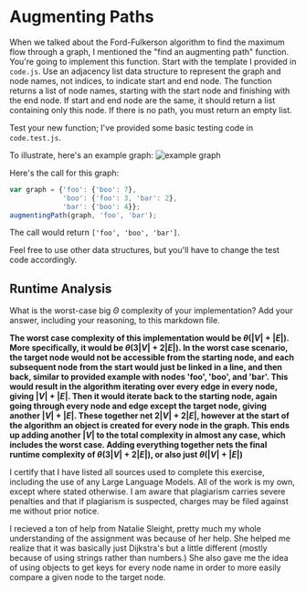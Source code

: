 # Augmenting Paths

When we talked about the Ford-Fulkerson algorithm to find the maximum flow
through a graph, I mentioned the "find an augmenting path" function. You're
going to implement this function. Start with the template I provided in
`code.js`. Use an adjacency list data structure to represent the graph and node
names, not indices, to indicate start and end node. The function returns a list
of node names, starting with the start node and finishing with the end node. If
start and end node are the same, it should return a list containing only this
node. If there is no path, you must return an empty list.

Test your new function; I've provided some basic testing code in `code.test.js`.

To illustrate, here's an example graph:
![example graph](graph.png)

Here's the call for this graph:

```javascript
var graph = {'foo': {'boo': 7},
             'boo': {'foo': 3, 'bar': 2},
             'bar': {'boo': 4}};
augmentingPath(graph, 'foo', 'bar');
```

The call would return `['foo', 'boo', 'bar']`.

Feel free to use other data structures, but you'll have to change the test code
accordingly.

## Runtime Analysis

What is the worst-case big $\Theta$ complexity of your implementation? Add your
answer, including your reasoning, to this markdown file.

**The worst case complexity of this implementation would be $\theta(|V| + |E|)$. More specifically, it would be $\theta(3|V| + 2|E|)$. In the worst case scenario, the target node would not be accessible from the starting node, and each subsequent node from the start would just be linked in a line, and then back, similar to provided example with nodes 'foo', 'boo', and 'bar'. This would result in the algorithm iterating over every edge in every node, giving $|V| + |E|$. Then it would iterate back to the starting node, again going through every node and edge except the target node, giving another $|V| + |E|$. These together net $2|V| + 2|E|$, however at the start of the algorithm an object is created for every node in the graph. This ends up adding another $|V|$ to the total complexity in almost any case, which includes the worst case. Adding everything together nets the final runtime complexity of $\theta(3|V| + 2|E|)$, or also just $\theta(|V| + |E|)$**

I certify that I have listed all sources used to complete this exercise, including the use of any Large Language Models. All of the work is my own, except where stated otherwise. I am aware that plagiarism carries severe penalties and that if plagiarism is suspected, charges may be filed against me without prior notice.

I recieved a ton of help from Natalie Sleight, pretty much my whole understanding of the assignment was because of her help. She helped me realize that it was basically just Dijkstra's but a little different (mostly because of using strings rather than numbers.) She also gave me the idea of using objects to get keys for every node name in order to more easily compare a given node to the target node. 
